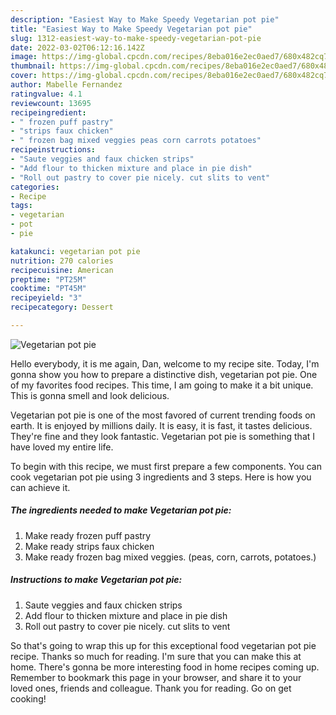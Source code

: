 ```yaml
---
description: "Easiest Way to Make Speedy Vegetarian pot pie"
title: "Easiest Way to Make Speedy Vegetarian pot pie"
slug: 1312-easiest-way-to-make-speedy-vegetarian-pot-pie
date: 2022-03-02T06:12:16.142Z
image: https://img-global.cpcdn.com/recipes/8eba016e2ec0aed7/680x482cq70/vegetarian-pot-pie-recipe-main-photo.jpg
thumbnail: https://img-global.cpcdn.com/recipes/8eba016e2ec0aed7/680x482cq70/vegetarian-pot-pie-recipe-main-photo.jpg
cover: https://img-global.cpcdn.com/recipes/8eba016e2ec0aed7/680x482cq70/vegetarian-pot-pie-recipe-main-photo.jpg
author: Mabelle Fernandez
ratingvalue: 4.1
reviewcount: 13695
recipeingredient:
- " frozen puff pastry"
- "strips faux chicken"
- " frozen bag mixed veggies peas corn carrots potatoes"
recipeinstructions:
- "Saute veggies and faux chicken strips"
- "Add flour to thicken mixture and place in pie dish"
- "Roll out pastry to cover pie nicely. cut slits to vent"
categories:
- Recipe
tags:
- vegetarian
- pot
- pie

katakunci: vegetarian pot pie 
nutrition: 270 calories
recipecuisine: American
preptime: "PT25M"
cooktime: "PT45M"
recipeyield: "3"
recipecategory: Dessert

---
```



![Vegetarian pot pie](https://img-global.cpcdn.com/recipes/8eba016e2ec0aed7/680x482cq70/vegetarian-pot-pie-recipe-main-photo.jpg)

Hello everybody, it is me again, Dan, welcome to my recipe site. Today, I'm gonna show you how to prepare a distinctive dish, vegetarian pot pie. One of my favorites food recipes. This time, I am going to make it a bit unique. This is gonna smell and look delicious.

Vegetarian pot pie is one of the most favored of current trending foods on earth. It is enjoyed by millions daily. It is easy, it is fast, it tastes delicious. They're fine and they look fantastic. Vegetarian pot pie is something that I have loved my entire life.




To begin with this recipe, we must first prepare a few components. You can cook vegetarian pot pie using 3 ingredients and 3 steps. Here is how you can achieve it.

<!--inarticleads1-->

##### The ingredients needed to make Vegetarian pot pie:

1. Make ready  frozen puff pastry
1. Make ready strips faux chicken
1. Make ready  frozen bag mixed veggies. (peas, corn, carrots, potatoes.)




<!--inarticleads2-->

##### Instructions to make Vegetarian pot pie:

1. Saute veggies and faux chicken strips
1. Add flour to thicken mixture and place in pie dish
1. Roll out pastry to cover pie nicely. cut slits to vent




So that's going to wrap this up for this exceptional food vegetarian pot pie recipe. Thanks so much for reading. I'm sure that you can make this at home. There's gonna be more interesting food in home recipes coming up. Remember to bookmark this page in your browser, and share it to your loved ones, friends and colleague. Thank you for reading. Go on get cooking!
